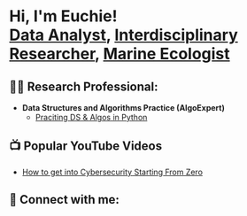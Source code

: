 <h1>Hi, I'm Euchie! <br/><a href="https://github.com/joshmadakor1">Data Analyst</a>, <a href="https://www.linkedin.com/in/joshmadakor/">Interdisciplinary Researcher</a>, <a href="https://www.youtube.com/c/joshmadakor">Marine Ecologist</a></h1>

<h2>👨‍💻 Research Professional:</h2>

- <b>Data Structures and Algorithms Practice (AlgoExpert)</b>
  - [Praciting DS & Algos in Python](https://github.com/joshmadakor1/Algorithms-Practice)

<h2>📺 Popular YouTube Videos</h2>

- [How to get into Cybersecurity Starting From Zero](https://www.youtube.com/watch?v=a83ASGn_V_s)

<h2> 🤳 Connect with me:</h2>

[Linkedin]: linkedin.com/in/euchiejnpierre

